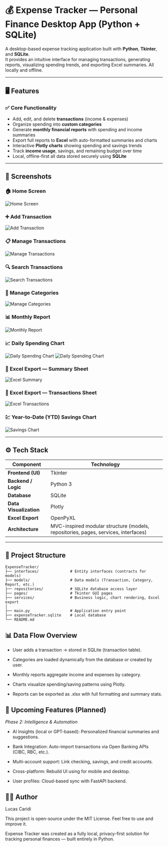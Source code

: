 # 💰 Expense Tracker — Personal Finance Desktop App (Python + SQLite)

A desktop-based expense tracking application built with **Python**, **Tkinter**, and **SQLite**.  
It provides an intuitive interface for managing transactions, generating reports, visualizing spending trends, and exporting Excel summaries. All locally and offline.

---

## 🖥️ Features

### ✅ Core Functionality
- Add, edit, and delete **transactions** (income & expenses)
- Organize spending into **custom categories**
- Generate **monthly financial reports** with spending and income summaries
- Export full reports to **Excel** with auto-formatted summaries and charts
- Interactive **Plotly charts** showing spending and savings trends
- Track **income usage**, savings, and remaining budget over time
- Local, offline-first all data stored securely using **SQLite**

---

## 📸 Screenshots

### 🏠 Home Screen
![Home Screen](ExpenseTracker/screenshots/home.png)

### ➕ Add Transaction
![Add Transaction](ExpenseTracker/screenshots/transaction.png)

### 📋 Manage Transactions
![Manage Transactions](ExpenseTracker/screenshots/manage.png)

### 🔍 Search Transactions
![Search Transactions](ExpenseTracker/screenshots/search.png)

### 📂 Manage Categories
![Manage Categories](ExpenseTracker/screenshots/categories.png)

### 📊 Monthly Report
![Monthly Report](ExpenseTracker/screenshots/report.png)

### 📈 Daily Spending Chart
![Daily Spending Chart](ExpenseTracker/screenshots/spending_focus.png)
![Daily Spending Chart](ExpenseTracker/screenshots/spending_detail.png)

### 💾 Excel Export — Summary Sheet
![Excel Summary](ExpenseTracker/screenshots/excel_report.png)

### 💾 Excel Export — Transactions Sheet
![Excel Transactions](ExpenseTracker/screenshots/excel_transactions.png)

### 💹 Year-to-Date (YTD) Savings Chart
![Savings Chart](ExpenseTracker/screenshots/savings.png)

---

## ⚙️ Tech Stack

| Component | Technology |
|------------|-------------|
| **Frontend (UI)** | Tkinter |
| **Backend / Logic** | Python 3 |
| **Database** | SQLite |
| **Data Visualization** | Plotly |
| **Excel Export** | OpenPyXL |
| **Architecture** | MVC-inspired modular structure (models, repositories, pages, services, interfaces) |

---

## 🧱 Project Structure

```text
ExpenseTracker/
├── interfaces/              # Entity interfaces (contracts for models)
├── models/                  # Data models (Transaction, Category, Report, etc.)
├── repositories/            # SQLite database access layer
├── pages/                   # Tkinter GUI pages
├── services/                # Business logic, chart rendering, Excel export
│
├── main.py                  # Application entry point
├── expenseTracker.sqlite    # Local database
└── README.md
```

## 📊 Data Flow Overview
- User adds a transaction → stored in SQLite (transaction table).

- Categories are loaded dynamically from the database or created by user.

- Monthly reports aggregate income and expenses by category.

- Charts visualize spending/saving patterns using Plotly.

- Reports can be exported as .xlsx with full formatting and summary stats.

## 🧠 Upcoming Features (Planned)
*Phase 2: Intelligence & Automation*

- AI Insights (local or GPT-based): Personalized financial summaries and suggestions.

- Bank Integration: Auto-import transactions via Open Banking APIs (CIBC, RBC, etc.).

- Multi-account support: Link checking, savings, and credit accounts.

- Cross-platform: Rebuild UI using for mobile and desktop.

- User profiles: Cloud-based sync with FastAPI backend.

## 👨‍💻 Author
Lucas Caridi

This project is open-source under the MIT License. Feel free to use and improve it.

Expense Tracker was created as a fully local, privacy-first solution for tracking personal finances 
— built entirely in Python.